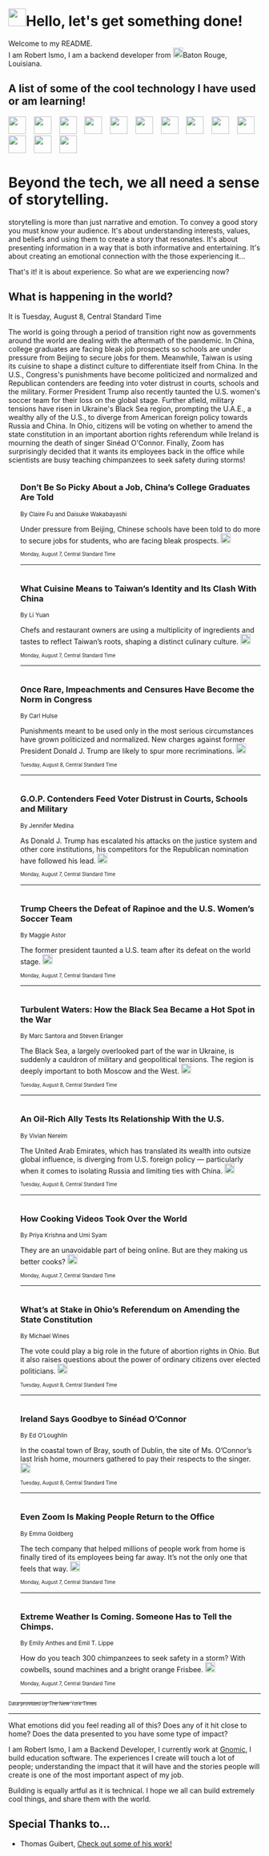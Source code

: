 <h1><img src="https://emojis.slackmojis.com/emojis/images/1643514375/3493/hot-coffee.gif?1643514375" width="35"/>Hello, let's get something done!</h1>

<p>Welcome to my README.<br/>
I am Robert Ismo, I am a backend developer from <img src="https://emojis.slackmojis.com/emojis/images/1638395689/50435/moulin_rouge.png?1638395689" width="20"/>Baton Rouge, Louisiana.</p>
<h2>A list of some of the cool technology I have used or am learning!</h2>
<p>
<img src="https://emojis.slackmojis.com/emojis/images/1643516091/21142/meow_bongotap.gif?1643516091" width="35" alt="">
<img src="https://img.shields.io/badge/Favorite%20Frontend%20Framework-SvelteKit-f83903" alt="">
<img src="https://img.shields.io/badge/Second%20Favorite-Vue-40b581" alt="">
<img src="https://img.shields.io/badge/Most%20Used%20Runtime-Nodejs-78b061" alt="">
<img src="https://emojis.slackmojis.com/emojis/images/1643517416/34482/fire.gif?1643517416" width="35" alt="">
<img src="https://img.shields.io/badge/Javascript%20But%20Better-Typescript-0078ca" alt="">
<img src="https://img.shields.io/badge/Favorite%20Language-Elixir-3e244d" alt="">
<img src="https://img.shields.io/badge/Containerize%20Everything-Docker-6ac9ef" alt="">
<img src="https://emojis.slackmojis.com/emojis/images/1643514596/5999/meow_party.gif?1643514596" width="35" alt="">
<img src="https://img.shields.io/badge/API%20Love%20Language-Graphql-de32a5" alt="">
<img src="https://img.shields.io/badge/Our%20Favorite%20Version%20Controller-Git-e94f33" alt="">
<img src="https://img.shields.io/badge/Favorite%20Database-Redis-d42d1d" alt="">
<img src="https://emojis.slackmojis.com/emojis/images/1643514559/5584/deployparrot.gif?1643514559" width="35" alt="">
<img src="https://img.shields.io/badge/Container%20Interstate-RabbitMQ-f66200" alt="">
<img src="https://img.shields.io/badge/Gotta%20Learn-Kubernetes-316adf" alt="">
<img src="https://img.shields.io/badge/Really%20Mature%20Now-WASM-654fef" alt="">
<img src="https://emojis.slackmojis.com/emojis/images/1666642497/61942/dance_vibe.gif?1666642497" width="35" alt="">
<img src="https://img.shields.io/badge/For%20My%20M1-ARM64-657d96" alt="">
<img src="https://img.shields.io/badge/Loving%20This%20So%20Much-TailwindCSS-17bcb5" alt="">
<img src="https://img.shields.io/badge/Cool%20Build%20Tool-Vite-f9cb24" alt="">
<img src="https://emojis.slackmojis.com/emojis/images/1669231376/62819/working-on-it.gif?1669231376" width="35" alt="">
<img src="https://img.shields.io/badge/Fun%20and%20Easy%20Database-MongoDB-5f8c49" alt="">
<img src="https://img.shields.io/badge/JS%20Life%20Support-NPM-c73737" alt="">
<img src="https://img.shields.io/badge/I%20Liked%20It-DynamoDB-0073b9" alt="">
<img src="https://emojis.slackmojis.com/emojis/images/1643514045/46/question.gif?1643514045" width="35" alt="">
<img src="https://img.shields.io/badge/cool-React-60d6f9" alt="">
<img src="https://img.shields.io/badge/Future%20Big%20Project-Lambda-f37e00" alt="">
<img src="https://img.shields.io/badge/NPM%20But%20Better-PNPM-f1aa07" alt="">
<img src="https://emojis.slackmojis.com/emojis/images/1643514943/9662/fbwow.gif?1643514943" width="35" alt="">
<img src="https://img.shields.io/badge/First%20Language-C-662079" alt="">
<img src="https://img.shields.io/badge/Where%20I%20Deploy%20Frontend-Vercel-000000" alt="">
<img src="https://img.shields.io/badge/Who%20Does%20not%20Want%20an%20App-Swift-f9492a" alt="">
<img src="https://emojis.slackmojis.com/emojis/images/1643514058/151/javascript.png?1643514058" width="35" alt="">
<img src="https://img.shields.io/badge/cool-Python-fbd542" alt="">
<img src="https://img.shields.io/badge/Favorite%20Something-Stripe-656cdc" alt="">
<img src="https://img.shields.io/badge/Of%20Course-HTML5-ed6327" alt="">
<img src="https://emojis.slackmojis.com/emojis/images/1660415405/60731/bomb.gif?1660415405" width="35" alt="">
<img src="https://img.shields.io/badge/hate-CSS-2964ec" alt="">
<img src="https://img.shields.io/badge/Learning-CircleCI-141215" alt="">
<img src="https://img.shields.io/badge/Learning-Rust-fbbb3b" alt="">
<img src="https://emojis.slackmojis.com/emojis/images/1660415397/60712/writing-hand.gif?1660415397" width="35" alt="">
<img src="https://img.shields.io/badge/Dev%20Browser%20of%20Choice-Firefox-cc4e26" alt="">
<img src="https://img.shields.io/badge/Recoverying%20From%20Windows-UNIX-1781e3" alt="">
<img src="https://img.shields.io/badge/LOVE-LogSeq-90c1c2" alt="">
<img src="https://emojis.slackmojis.com/emojis/images/1643514066/223/kirby.gif?1643514066" width="35" alt="">
<img src="https://img.shields.io/badge/Daily%20Driver-MacOS-e6e6e8" alt="">
<img src="https://img.shields.io/badge/Git%20Server-Github-000000" alt="">
<img src="https://img.shields.io/badge/enjoyable-EC2-f17428" alt="">
<img src="https://emojis.slackmojis.com/emojis/images/1643514239/2069/excited.gif?1643514239" width="35" alt="">
</p>
<h1>Beyond the tech, we all need a sense of storytelling.</h1>
<p>storytelling is more than just narrative and emotion. To convey a good story you must know your audience. It's about understanding interests, values, and beliefs and using them to create a story that resonates. It's about presenting information in a way that is both informative and entertaining. It's about creating an emotional connection with the those experiencing it...</p>
<p>That's it! it is about experience. So what are we experiencing now?</p>
<h2>What is happening in the world?</h2>
<p>It is Tuesday, August 8, Central Standard Time</p>
<p>The world is going through a period of transition right now as governments around the world are dealing with the aftermath of the pandemic. In China, college graduates are facing bleak job prospects so schools are under pressure from Beijing to secure jobs for them. Meanwhile, Taiwan is using its cuisine to shape a distinct culture to differentiate itself from China. In the U.S., Congress&#39;s punishments have become politicized and normalized and Republican contenders are feeding into voter distrust in courts, schools and the military. Former President Trump also recently taunted the U.S. women&#39;s soccer team for their loss on the global stage. Further afield, military tensions have risen in Ukraine&#39;s Black Sea region, prompting the U.A.E., a wealthy ally of the U.S., to diverge from American foreign policy towards Russia and China. In Ohio, citizens will be voting on whether to amend the state constitution in an important abortion rights referendum while Ireland is mourning the death of singer Sinéad O&#39;Connor. Finally, Zoom has surprisingly decided that it wants its employees back in the office while scientists are busy teaching chimpanzees to seek safety during storms!</p>
<ol>
<img src="https://img.shields.io/badge/-business-blue" alt="">
<h3>Don’t Be So Picky About a Job, China’s College Graduates Are Told</h3>
<sub>By Claire Fu and Daisuke Wakabayashi</sub>
<p>Under pressure from Beijing, Chinese schools have been told to do more to secure jobs for students, who are facing bleak prospects.  <a href="https://nyti.ms/442sc9v"><img src="https://developer.nytimes.com/files/poweredby_nytimes_30b.png?v=1583354208352" height="20"></a></p>
<sub><sub>Monday, August 7, Central Standard Time</sub></sub>
<hr/>
<img src="https://img.shields.io/badge/-business-blue" alt="">
<h3>What Cuisine Means to Taiwan’s Identity and Its Clash With China</h3>
<sub>By Li Yuan</sub>
<p>Chefs and restaurant owners are using a multiplicity of ingredients and tastes to reflect Taiwan’s roots, shaping a distinct culinary culture.  <a href="https://nyti.ms/441yshV"><img src="https://developer.nytimes.com/files/poweredby_nytimes_30b.png?v=1583354208352" height="20"></a></p>
<sub><sub>Monday, August 7, Central Standard Time</sub></sub>
<hr/>
<img src="https://img.shields.io/badge/-us-blue" alt="">
<h3>Once Rare, Impeachments and Censures Have Become the Norm in Congress</h3>
<sub>By Carl Hulse</sub>
<p>Punishments meant to be used only in the most serious circumstances have grown politicized and normalized. New charges against former President Donald J. Trump are likely to spur more recriminations.  <a href="https://nyti.ms/3YoMHfs"><img src="https://developer.nytimes.com/files/poweredby_nytimes_30b.png?v=1583354208352" height="20"></a></p>
<sub><sub>Tuesday, August 8, Central Standard Time</sub></sub>
<hr/>
<img src="https://img.shields.io/badge/-us-blue" alt="">
<h3>G.O.P. Contenders Feed Voter Distrust in Courts, Schools and Military</h3>
<sub>By Jennifer Medina</sub>
<p>As Donald J. Trump has escalated his attacks on the justice system and other core institutions, his competitors for the Republican nomination have followed his lead.  <a href="https://nyti.ms/45frdDV"><img src="https://developer.nytimes.com/files/poweredby_nytimes_30b.png?v=1583354208352" height="20"></a></p>
<sub><sub>Monday, August 7, Central Standard Time</sub></sub>
<hr/>
<img src="https://img.shields.io/badge/-us-blue" alt="">
<h3>Trump Cheers the Defeat of Rapinoe and the U.S. Women’s Soccer Team</h3>
<sub>By Maggie Astor</sub>
<p>The former president taunted a U.S. team after its defeat on the world stage.  <a href="https://nyti.ms/3KrqzLK"><img src="https://developer.nytimes.com/files/poweredby_nytimes_30b.png?v=1583354208352" height="20"></a></p>
<sub><sub>Monday, August 7, Central Standard Time</sub></sub>
<hr/>
<img src="https://img.shields.io/badge/-world-blue" alt="">
<h3>Turbulent Waters: How the Black Sea Became a Hot Spot in the War</h3>
<sub>By Marc Santora and Steven Erlanger</sub>
<p>The Black Sea, a largely overlooked part of the war in Ukraine, is suddenly a cauldron of military and geopolitical tensions. The region is deeply important to both Moscow and the West.  <a href="https://nyti.ms/44Z6FzU"><img src="https://developer.nytimes.com/files/poweredby_nytimes_30b.png?v=1583354208352" height="20"></a></p>
<sub><sub>Tuesday, August 8, Central Standard Time</sub></sub>
<hr/>
<img src="https://img.shields.io/badge/-world-blue" alt="">
<h3>An Oil-Rich Ally Tests Its Relationship With the U.S.</h3>
<sub>By Vivian Nereim</sub>
<p>The United Arab Emirates, which has translated its wealth into outsize global influence, is diverging from U.S. foreign policy — particularly when it comes to isolating Russia and limiting ties with China.  <a href="https://nyti.ms/3YoMKrE"><img src="https://developer.nytimes.com/files/poweredby_nytimes_30b.png?v=1583354208352" height="20"></a></p>
<sub><sub>Tuesday, August 8, Central Standard Time</sub></sub>
<hr/>
<img src="https://img.shields.io/badge/-dining-blue" alt="">
<h3>How Cooking Videos Took Over the World</h3>
<sub>By Priya Krishna and Umi Syam</sub>
<p>They are an unavoidable part of being online. But are they making us better cooks?  <a href="https://nyti.ms/3OpjiNx"><img src="https://developer.nytimes.com/files/poweredby_nytimes_30b.png?v=1583354208352" height="20"></a></p>
<sub><sub>Monday, August 7, Central Standard Time</sub></sub>
<hr/>
<img src="https://img.shields.io/badge/-us-blue" alt="">
<h3>What’s at Stake in Ohio’s Referendum on Amending the State Constitution</h3>
<sub>By Michael Wines</sub>
<p>The vote could play a big role in the future of abortion rights in Ohio. But it also raises questions about the power of ordinary citizens over elected politicians.  <a href="https://nyti.ms/3YnZT4c"><img src="https://developer.nytimes.com/files/poweredby_nytimes_30b.png?v=1583354208352" height="20"></a></p>
<sub><sub>Tuesday, August 8, Central Standard Time</sub></sub>
<hr/>
<img src="https://img.shields.io/badge/-world-blue" alt="">
<h3>Ireland Says Goodbye to Sinéad O’Connor</h3>
<sub>By Ed O’Loughlin</sub>
<p>In the coastal town of Bray, south of Dublin, the site of Ms. O’Connor’s last Irish home, mourners gathered to pay their respects to the singer.  <a href="https://nyti.ms/45kZORc"><img src="https://developer.nytimes.com/files/poweredby_nytimes_30b.png?v=1583354208352" height="20"></a></p>
<sub><sub>Tuesday, August 8, Central Standard Time</sub></sub>
<hr/>
<img src="https://img.shields.io/badge/-business-blue" alt="">
<h3>Even Zoom Is Making People Return to the Office</h3>
<sub>By Emma Goldberg</sub>
<p>The tech company that helped millions of people work from home is finally tired of its employees being far away. It’s not the only one that feels that way.  <a href="https://nyti.ms/3OMGwhY"><img src="https://developer.nytimes.com/files/poweredby_nytimes_30b.png?v=1583354208352" height="20"></a></p>
<sub><sub>Monday, August 7, Central Standard Time</sub></sub>
<hr/>
<img src="https://img.shields.io/badge/-science-blue" alt="">
<h3>Extreme Weather Is Coming. Someone Has to Tell the Chimps.</h3>
<sub>By Emily Anthes and Emil T. Lippe</sub>
<p>How do you teach 300 chimpanzees to seek safety in a storm? With cowbells, sound machines and a bright orange Frisbee.  <a href="https://nyti.ms/441r466"><img src="https://developer.nytimes.com/files/poweredby_nytimes_30b.png?v=1583354208352" height="20"></a></p>
<sub><sub>Monday, August 7, Central Standard Time</sub></sub>
<hr/>
</ol>
<a href="https://developer.nytimes.com"><sub><sub>Data provided by The New York Times</sub></sub></a>
<hr/>
<p>What emotions did you feel reading all of this? Does any of it hit close to home? Does the data presented to you have some type of impact?</p>
<p>I am Robert Ismo, I am a Backend Developer, I currently work at <a href="https://gnomic.education/">Gnomic</a>, I build education software. The experiences I create will touch a lot of people; understanding the impact that it will have and the stories people will create is one of the most important aspect of my job.</p>
<p>Building is equally artful as it is technical. I hope we all can build extremely cool things, and share them with the world.</p>
<h2>Special Thanks to...</h2>
<ul>
<li>Thomas Guibert, <a href="https://github.com/thmsgbrt/thmsgbrt">Check out some of his work!</a></li>
</ul>